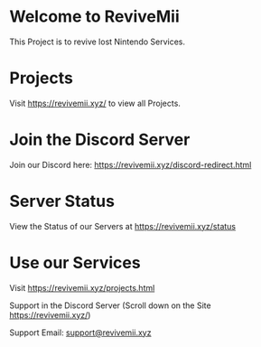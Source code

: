 # Welcome to ReviveMii
This Project is to revive lost Nintendo Services.
# Projects
Visit https://revivemii.xyz/ to view all Projects.
# Join the Discord Server
Join our Discord here: https://revivemii.xyz/discord-redirect.html
# Server Status
View the Status of our Servers at https://revivemii.xyz/status
# Use our Services
Visit https://revivemii.xyz/projects.html

Support in the Discord Server (Scroll down on the Site https://revivemii.xyz/)

Support Email: support@revivemii.xyz